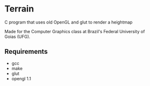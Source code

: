 # Terrain
C program that uses old OpenGL and glut to render a heightmap

Made for the Computer Graphics class at Brazil's Federal University of Goias (UFG).

## Requirements
- gcc
- make
- glut
- opengl 1.1


